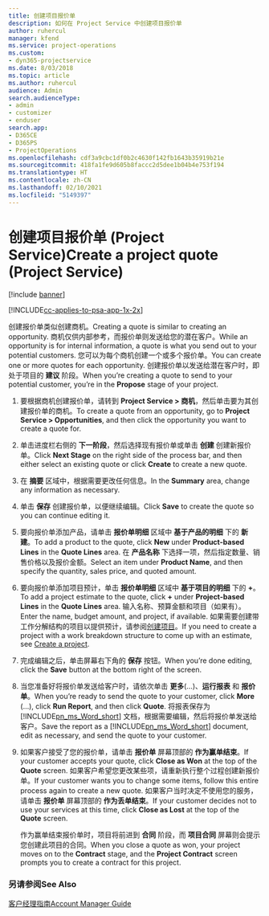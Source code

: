 ```yaml
---
title: 创建项目报价单
description: 如何在 Project Service 中创建项目报价单
author: ruhercul
manager: kfend
ms.service: project-operations
ms.custom:
- dyn365-projectservice
ms.date: 8/03/2018
ms.topic: article
ms.author: ruhercul
audience: Admin
search.audienceType:
- admin
- customizer
- enduser
search.app:
- D365CE
- D365PS
- ProjectOperations
ms.openlocfilehash: cdf3a9cbc1df0b2c4630f142fb1643b35919b21e
ms.sourcegitcommit: 418fa1fe9d605b8faccc2d5dee1b04b4e753f194
ms.translationtype: HT
ms.contentlocale: zh-CN
ms.lasthandoff: 02/10/2021
ms.locfileid: "5149397"
---
```

# <a name="create-a-project-quote-project-service"></a><span data-ttu-id="0a86a-103">创建项目报价单 (Project Service)</span><span class="sxs-lookup"><span data-stu-id="0a86a-103">Create a project quote (Project Service)</span></span>

[!include [banner](../includes/psa-now-project-operations.md)]

[!INCLUDE[cc-applies-to-psa-app-1x-2x](../includes/cc-applies-to-psa-app-1x-2x.md)]

<span data-ttu-id="0a86a-104">创建报价单类似创建商机。</span><span class="sxs-lookup"><span data-stu-id="0a86a-104">Creating a quote is similar to creating an opportunity.</span></span> <span data-ttu-id="0a86a-105">商机仅供内部参考，而报价单则发送给您的潜在客户。</span><span class="sxs-lookup"><span data-stu-id="0a86a-105">While an opportunity is for internal information, a quote is what you send out to your potential customers.</span></span> <span data-ttu-id="0a86a-106">您可以为每个商机创建一个或多个报价单。</span><span class="sxs-lookup"><span data-stu-id="0a86a-106">You can create one or more quotes for each opportunity.</span></span> <span data-ttu-id="0a86a-107">创建报价单以发送给潜在客户时，即处于项目的 **建议** 阶段。</span><span class="sxs-lookup"><span data-stu-id="0a86a-107">When you’re creating a quote to send to your potential customer, you’re in the **Propose** stage of your project.</span></span>  
  
1. <span data-ttu-id="0a86a-108">要根据商机创建报价单，请转到 **Project Service > 商机**，然后单击要为其创建报价单的商机。</span><span class="sxs-lookup"><span data-stu-id="0a86a-108">To create a quote from an opportunity, go to **Project Service > Opportunities**, and then click the opportunity you want to create a quote for.</span></span>  
  
2. <span data-ttu-id="0a86a-109">单击进度栏右侧的 **下一阶段**，然后选择现有报价单或单击 **创建** 创建新报价单。</span><span class="sxs-lookup"><span data-stu-id="0a86a-109">Click **Next Stage** on the right side of the process bar, and then either select an existing quote or click **Create** to create a new quote.</span></span>  
  
3. <span data-ttu-id="0a86a-110">在 **摘要** 区域中，根据需要更改任何信息。</span><span class="sxs-lookup"><span data-stu-id="0a86a-110">In the **Summary** area, change any information as necessary.</span></span>  
  
4. <span data-ttu-id="0a86a-111">单击 **保存** 创建报价单，以便继续编辑。</span><span class="sxs-lookup"><span data-stu-id="0a86a-111">Click **Save** to create the quote so you can continue editing it.</span></span>  
  
5. <span data-ttu-id="0a86a-112">要向报价单添加产品，请单击 **报价单明细** 区域中 **基于产品的明细** 下的 **新建**。</span><span class="sxs-lookup"><span data-stu-id="0a86a-112">To add a product to the quote, click **New** under **Product-based Lines** in the **Quote Lines** area.</span></span> <span data-ttu-id="0a86a-113">在 **产品名称** 下选择一项，然后指定数量、销售价格以及报价金额。</span><span class="sxs-lookup"><span data-stu-id="0a86a-113">Select an item under **Product Name**, and then specify the quantity, sales price, and quoted amount.</span></span>  
  
6. <span data-ttu-id="0a86a-114">要向报价单添加项目预计，单击 **报价单明细** 区域中 **基于项目的明细** 下的 **+**。</span><span class="sxs-lookup"><span data-stu-id="0a86a-114">To add a project estimate to the quote, click **+** under **Project-based Lines** in the **Quote Lines** area.</span></span> <span data-ttu-id="0a86a-115">输入名称、预算金额和项目（如果有）。</span><span class="sxs-lookup"><span data-stu-id="0a86a-115">Enter the name, budget amount, and project, if available.</span></span> <span data-ttu-id="0a86a-116">如果需要创建带工作分解结构的项目以提供预计，请参阅[创建项目](../psa/create-project.md)。</span><span class="sxs-lookup"><span data-stu-id="0a86a-116">If you need to create a project with a work breakdown structure to come up with an estimate, see [Create a project](../psa/create-project.md).</span></span>  
  
7. <span data-ttu-id="0a86a-117">完成编辑之后，单击屏幕右下角的 **保存** 按钮。</span><span class="sxs-lookup"><span data-stu-id="0a86a-117">When you’re done editing, click the **Save** button at the bottom right of the screen.</span></span>  
  
8. <span data-ttu-id="0a86a-118">当您准备好将报价单发送给客户时，请依次单击 **更多**(…)、**运行报表** 和 **报价单**。</span><span class="sxs-lookup"><span data-stu-id="0a86a-118">When you’re ready to send the quote to your customer, click **More** (…), click **Run Report**, and then click **Quote**.</span></span> <span data-ttu-id="0a86a-119">将报表保存为 [!INCLUDE[pn_ms_Word_short](../includes/pn-ms-word-short.md)] 文档，根据需要编辑，然后将报价单发送给客户。</span><span class="sxs-lookup"><span data-stu-id="0a86a-119">Save the report as a [!INCLUDE[pn_ms_Word_short](../includes/pn-ms-word-short.md)] document, edit as necessary, and send the quote to your customer.</span></span>  
  
9. <span data-ttu-id="0a86a-120">如果客户接受了您的报价单，请单击 **报价单** 屏幕顶部的 **作为赢单结束**。</span><span class="sxs-lookup"><span data-stu-id="0a86a-120">If your customer accepts your quote, click **Close as Won** at the top of the **Quote** screen.</span></span> <span data-ttu-id="0a86a-121">如果客户希望您更改某些项，请重新执行整个过程创建新报价单。</span><span class="sxs-lookup"><span data-stu-id="0a86a-121">If your customer wants you to change some items, follow this entire process again to create a new quote.</span></span> <span data-ttu-id="0a86a-122">如果客户当时决定不使用您的服务，请单击 **报价单** 屏幕顶部的 **作为丢单结束**。</span><span class="sxs-lookup"><span data-stu-id="0a86a-122">If your customer decides not to use your services at this time, click **Close as Lost** at the top of the **Quote** screen.</span></span>  
  
   <span data-ttu-id="0a86a-123">作为赢单结束报价单时，项目将前进到 **合同** 阶段，而 **项目合同** 屏幕则会提示您创建此项目的合同。</span><span class="sxs-lookup"><span data-stu-id="0a86a-123">When you close a quote as won, your project moves on to the **Contract** stage, and the **Project Contract** screen prompts you to create a contract for this project.</span></span>  
  
### <a name="see-also"></a><span data-ttu-id="0a86a-124">另请参阅</span><span class="sxs-lookup"><span data-stu-id="0a86a-124">See Also</span></span>  
 [<span data-ttu-id="0a86a-125">客户经理指南</span><span class="sxs-lookup"><span data-stu-id="0a86a-125">Account Manager Guide</span></span>](../psa/account-manager-guide.md)
